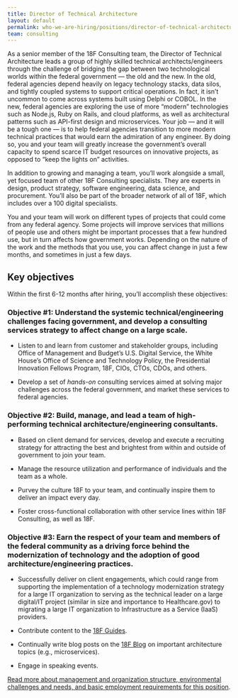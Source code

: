 ```yaml
---
title: Director of Technical Architecture
layout: default
permalink: who-we-are-hiring/positions/director-of-technical-architecture/
team: consulting
---
```

As a senior member of the 18F Consulting team, the Director of Technical
Architecture leads a group of highly skilled technical
architects/engineers through the challenge of bridging the gap between
two technological worlds within the federal government — the old and the
new. In the old, federal agencies depend heavily on legacy technology
stacks, data silos, and tightly coupled systems to support critical
operations. In fact, it isn’t uncommon to come across systems built
using Delphi or COBOL. In the new, federal agencies are exploring the
use of more “modern” technologies such as Node.js, Ruby on Rails, and
cloud platforms, as well as architectural patterns such as API-first
design and microservices. Your job — and it will be a tough one — is to
help federal agencies transition to more modern technical practices that
would earn the admiration of any engineer. By doing so, you and your
team will greatly increase the government’s overall capacity to spend
scarce IT budget resources on innovative projects, as opposed to “keep
the lights on” activities.

In addition to growing and managing a team, you’ll work alongside a
small, yet focused team of other 18F Consulting specialists. They are
experts in design, product strategy, software engineering, data science,
and procurement. You’ll also be part of the broader network of all of
18F, which includes over a 100 digital specialists.

You and your team will work on different types of projects that could
come from any federal agency. Some projects will improve services that
millions of people use and others might be important processes that a
few hundred use, but in turn affects how government works. Depending on
the nature of the work and the methods that you use, you can affect
change in just a few months, and sometimes in just a few days.

## Key objectives

Within the first 6-12 months after hiring, you’ll accomplish these
objectives:

### Objective \#1: Understand the systemic technical/engineering challenges facing government, and develop a consulting services strategy to affect change on a large scale.

-   Listen to and learn from customer and stakeholder groups, including Office of Management and Budget’s U.S. Digital Service, the White House’s Office of Science and Technology Policy, the Presidential Innovation Fellows Program, 18F, CIOs, CTOs, CDOs, and others.

-   Develop a set of *hands-on* consulting services aimed at solving major challenges across the federal government, and market these services to federal agencies.

### Objective \#2: Build, manage, and lead a team of high-performing technical architecture/engineering consultants.

-   Based on client demand for services, develop and execute a recruiting strategy for attracting the best and brightest from within and outside of government to join your team.

-   Manage the resource utilization and performance of individuals and  the team as a whole.

-   Purvey the culture 18F to your team, and continually inspire them to deliver an impact every day.

-   Foster cross-functional collaboration with other service lines within 18F Consulting, as well as 18F.

### Objective \#3: Earn the respect of your team and members of the federal community as a driving force behind the modernization of technology and the adoption of good architecture/engineering practices.

-   Successfully deliver on client engagements, which could range from supporting the implementation of a technology modernization strategy for a large IT organization to serving as the technical leader on a large digital/IT project (similar in size and importance to Healthcare.gov) to migrating a large IT organization to Infrastructure as a Service (IaaS) providers.

-   Contribute content to the [18F Guides](https://pages.18f.gov/guides/).

-   Continually write blog posts on the [18F Blog](https://18f.gsa.gov/blog/) on important architecture topics (e.g., microservices).

-   Engage in speaking events.

[Read more about management and organization structure, environmental
challenges and needs, and basic employment requirements for this
position](https://pages.18f.gov/joining-18f/who-we-are-hiring/positions/18f-consulting/).

